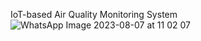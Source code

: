 IoT-based Air Quality Monitoring System
![WhatsApp Image 2023-08-07 at 11 02 07](https://github.com/deepikamarella/IOT___Project/assets/85820703/2e1b3c4b-6697-405d-9742-2fc45419ca31)
